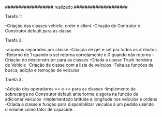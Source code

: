################## realizado ####################

Tarefa 1:

-Criação das classes vehicle, order e client
-Criação do Contrutor e Construtor default para as classe

Tarefa 2:

-arquivos separados por classe
-Criação de get e set pra todos os atributos
-Retorno de 1 quando o set retorna corretamente e 0 quando não retorna
-Criação do desconstrutor para as classes
-Criada a classe Truck herdeira de Vehicle
-Criação da classe com a lista de veículos
-Feita as funções de busca, adição e remoção de veículos

Tarefa 3:

-Adição dos operadores == e << para as classes
-Implemento da sobrecarga no Construtor default anteriorme e agora na função de adicionar veículos
-Implementado latitude e longitude nos veículos e ordens
-Criada a classe e função para disponibilizar veículos à um pedido usando o volume como fator de capacide.